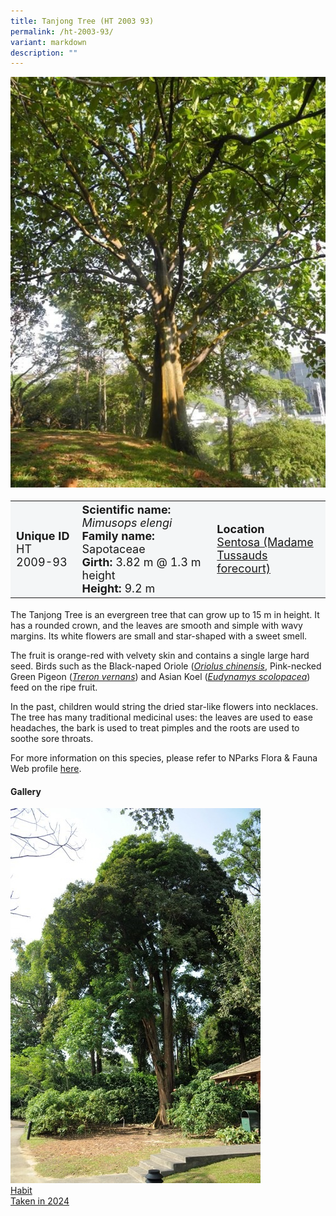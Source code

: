 ```yaml
---
title: Tanjong Tree (HT 2003 93)
permalink: /ht-2003-93/
variant: markdown
description: ""
---
```

<div class="isomer-image-wrapper">
<img src="/images/heritage_trees_photos/terap_ht_2015_235-habit.jpg"> 
</div><table style="minWidth: 100px; font-size: 18px; background: #F4F6F7">
<tbody><tr>
<td rowspan="1" colspan="1">
<strong>Unique ID</strong>
<br>HT 2009-93
</td>
<td rowspan="1" colspan="1">
<strong>Scientific name:</strong> <em>Mimusops elengi</em> 
<br><strong>Family name:</strong> Sapotaceae
<br><strong>Girth:</strong> 3.82 m @ 1.3 m height
<br><strong>Height: </strong>9.2 m
</td>
<td rowspan="1" colspan="1">
<strong>Location</strong><a href="https://www.onemap.gov.sg/?lat=1.2543709999958417&amp;lng=103.81797700000189">
<br>Sentosa (Madame Tussauds
	<br>forecourt)</a>
</td>
</tr>
</tbody></table>
<p>The Tanjong Tree is an evergreen tree that can grow up to 15 m in height. It has a rounded crown, and the leaves are smooth and simple with wavy margins. Its white flowers are small and star-shaped with a sweet smell.</p>

<p>The fruit is orange-red with velvety skin and contains a single large hard seed. Birds such as the Black-naped Oriole (<a href="https://www.nparks.gov.sg/florafaunaweb/fauna/4/5/458#"><em>Oriolus chinensis</em></a>, Pink-necked Green Pigeon (<a href="https://www.nparks.gov.sg/florafaunaweb/fauna/6/4/645"><em>Treron vernans</em></a>) and Asian Koel (<a href="https://www.nparks.gov.sg/florafaunaweb/fauna/6/7/6767"><em>Eudynamys scolopacea</em></a>) feed on the ripe fruit.</p>

<p>In the past, children would string the dried star-like flowers into necklaces. The tree has many traditional medicinal uses: the leaves are used to ease headaches, the bark is used to treat pimples and the roots are used to soothe sore throats.</p>
	
<p>For more information on this species, please refer to NParks Flora &amp; Fauna Web profile <a href="https://www.nparks.gov.sg/florafaunaweb/flora/3/0/3030">here</a>.</p>

<h4>Gallery</h4>
<div class="isomer-card-grid">
<a href="/images/Heritage_trees_photos/tulang_daing_ht_2001_22-habit.jpg" class="isomer-card">
<div class="isomer-card-image">
<div class="isomer-image-wrapper"><img src="/images/Heritage_trees_photos/tulang_daing_ht_2001_22-habit.jpg"></div></div>
<div class="isomer-card-body"><div class="isomer-card-title">Habit</div><div class="isomer-card-description">Taken in 2024</div></div></a><p></p></div>